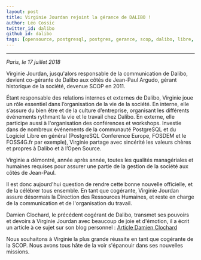 ```yaml
---
layout: post
title: Virginie Jourdan rejoint la gérance de DALIBO !
author: Léo Cossic
twitter_id: dalibo
github_id: dalibo
tags: [opensource, postgresql, postgres, gerance, scop, dalibo, libre, autogestion]
---
```


---

*Paris, le 17 juillet 2018*

Virginie Jourdan, jusqu'alors responsable de la communication de Dalibo, devient co-gérante de Dalibo aux côtés de Jean-Paul Argudo, gérant historique de la société, devenue SCOP en 2011.

<!--MORE-->

Étant responsable des relations internes et externes de Dalibo, Virginie  joue un rôle essentiel dans l’organisation de la vie de la société. En  interne, elle s’assure du bien être et de la culture d’entreprise,  organisant les différents événements rythmant la vie et le travail chez  Dalibo. En externe, elle participe aussi à l'organisation des conférences et workshops. Investie dans de nombreux événements  de la communauté PostgreSQL et du Logiciel Libre en général (PostgreSQL  Conference Europe, FOSDEM et le FOSS4G.fr par exemple), Virginie  partage avec sincérité les valeurs chères et propres à Dalibo et à  l’Open Source.

Virginie a démontré, année après année, toutes les qualités managériales et humaines requises pour assurer une partie de la gestion de la société aux côtés de Jean-Paul.

Il est donc aujourd'hui question de rendre cette bonne nouvelle officielle, et de la célébrer tous ensemble. En tant que cogérante, Virginie Jourdan assure désormais la Direction des Ressources Humaines, et reste en charge de la communication et de l'organisation du travail.

Damien Clochard, le précédent cogérant de Dalibo, transmet ses pouvoirs et devoirs à Virginie Jourdan avec beaucoup de joie et d'émotion, il a écrit un article à ce sujet sur son blog personnel : [Article Damien Clochard](https://dali.bo/damien_transmission) 

Nous souhaitons à Virginie la plus grande réussite en tant que cogérante de la SCOP. Nous avons tous hâte de la voir s'épanouir dans ses nouvelles missions.
